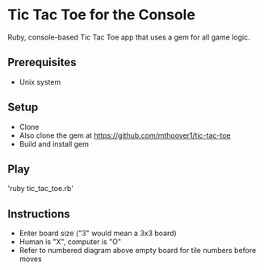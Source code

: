 Tic Tac Toe for the Console
===========

Ruby, console-based Tic Tac Toe app that uses a gem for all game logic.

Prerequisites
-----
- Unix system

Setup
-----
- Clone
- Also clone the gem at https://github.com/mthoover1/tic-tac-toe
- Build and install gem

Play
-----
'ruby tic_tac_toe.rb'

Instructions
-----
- Enter board size ("3" would mean a 3x3 board)
- Human is "X", computer is "O"
- Refer to numbered diagram above empty board for tile numbers before moves
